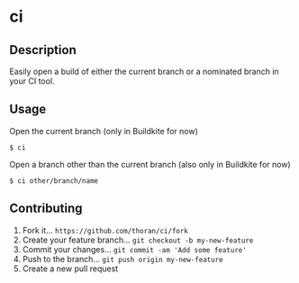 # ci

## Description

Easily open a build of either the current branch or a nominated branch in your CI tool.

## Usage

Open the current branch (only in Buildkite for now)

```shell
$ ci
```

Open a branch other than the current branch (also only in Buildkite for now)

```shell
$ ci other/branch/name
```

## Contributing

1. Fork it... `https://github.com/thoran/ci/fork`
2. Create your feature branch... `git checkout -b my-new-feature`
3. Commit your changes... `git commit -am 'Add some feature'`
4. Push to the branch... `git push origin my-new-feature`
5. Create a new pull request
